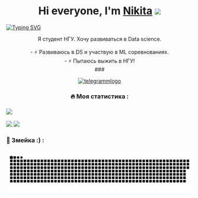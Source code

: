 <h1 align="center">Hi everyone, I'm <a href="https://github.com/feff2/" target="_blank">Nikita</a> 
<img src="https://github.com/blackcater/blackcater/raw/main/images/Hi.gif" height="32"/></h1>

[![Typing SVG](https://readme-typing-svg.herokuapp.com?color=%2336BCF7&lines=Data+science+NSU+student)](https://git.io/typing-svg)

<p align="center">Я студент НГУ. Хочу развиваться в Data science. <br><br>- ⚡ Развиваюсь в DS и участвую в ML соревнованиях.<br>- ⚡ Пытаюсь выжить в НГУ!<br> 
###

<div align="center">
<a href="https://t.me/NiKwqu" target="_blank">
<a href="https://t.me/NiKwqu" target="_blank">                                
    <img src="https://img.shields.io/static/v1?message=Telegram&logo=telegram&label=&color=2CA5E0&logoColor=white&labelColor=&style=for-the-badge" height="25" alt="telegrammlogo"  />
  </a>
</div>

###

<h3 align="center">🔥   Моя статистика :</h3>

###

![](https://github-profile-summary-cards.vercel.app/api/cards/profile-details?username=feff2&theme=2077)           

![](https://github-profile-summary-cards.vercel.app/api/cards/repos-per-language?username=feff2&theme=2077)           ![](https://github-profile-summary-cards.vercel.app/api/cards/stats?username=feff2&theme=2077)

###

<h3 align="left">🐍   Змейка :) :</h3>

###


<p align="center">
 <img width="600" src="assets/github-snake.svg" alt="snake"/>
</p>

###

